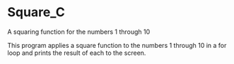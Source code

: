 # Square_C
A squaring function for the numbers 1 through 10

This program applies a square function to the numbers 1 through 10 in a for loop and prints the result of each to the screen. 

